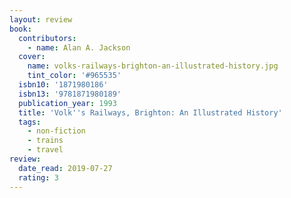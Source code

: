 ```yaml
---
layout: review
book:
  contributors:
    - name: Alan A. Jackson
  cover:
    name: volks-railways-brighton-an-illustrated-history.jpg
    tint_color: '#965535'
  isbn10: '1871980186'
  isbn13: '9781871980189'
  publication_year: 1993
  title: 'Volk''s Railways, Brighton: An Illustrated History'
  tags:
    - non-fiction
    - trains
    - travel
review:
  date_read: 2019-07-27
  rating: 3
---
```

